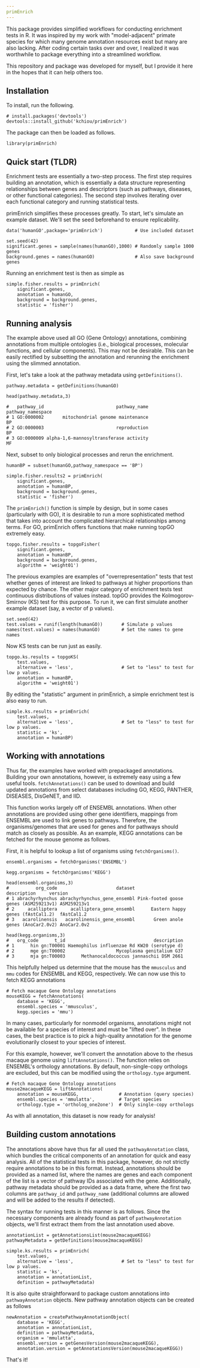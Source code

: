 ```yaml
---
primEnrich
---
```


This package provides simplified workflows for conducting enrichment tests in R. It was inspired by my work with "model-adjacent" primate species for which many genome annotation resources exist but many are also lacking. After coding certain tasks over and over, I realized it was worthwhile to package everything into a streamlined workflow.

This repository and package was developed for myself, but I provide it here in the hopes that it can help others too.

## Installation

To install, run the following.

```
# install.packages('devtools')
devtools::install_github('kchiou/primEnrich')
```

The package can then be loaded as follows.

```
library(primEnrich)
```

## Quick start (TLDR)

Enrichment tests are essentially a two-step process. The first step requires building an annotation, which is essentially a data structure representing relationships between genes and descriptors (such as pathways, diseases, or other functional categories). The second step involves iterating over each functional category and running statistical tests.

primEnrich simplifies these processes greatly. To start, let's simulate an example dataset. We'll set the seed beforehand to ensure replicability.

```
data('humanGO',package='primEnrich')            # Use included dataset

set.seed(42)
significant.genes = sample(names(humanGO),1000) # Randomly sample 1000 genes
background.genes = names(humanGO)               # Also save background genes
```

Running an enrichment test is then as simple as

```
simple.fisher.results = primEnrich(
	significant.genes,
	annotation = humanGO,
	background = background.genes,
	statistic = 'fisher')
```

## Running analysis

The example above used all GO (Gene Ontology) annotations, combining annotations from multiple ontologies (i.e., biological processes, molecular functions, and cellular components). This may not be desirable. This can be easily rectified by subsetting the annotation and rerunning the enrichment using the slimmed annotation.

First, let's take a look at the pathway metadata using `getDefinitions()`.

```
pathway.metadata = getDefinitions(humanGO)

head(pathway.metadata,3)

#   pathway_id                           pathway_name pathway_namespace
# 1 GO:0000002       mitochondrial genome maintenance                BP
# 2 GO:0000003                           reproduction                BP
# 3 GO:0000009 alpha-1,6-mannosyltransferase activity                MF
```

Next, subset to only biological processes and rerun the enrichment.

```
humanBP = subset(humanGO,pathway_namespace == 'BP')

simple.fisher.results2 = primEnrich(
	significant.genes,
	annotation = humanBP,
	background = background.genes,
	statistic = 'fisher')
```

The `primEnrich()` function is simple by design, but in some cases (particularly with GO), it is desirable to run a more sophisticated method that takes into account the complicated hierarchical relationships among terms. For GO, primEnrich offers functions that make running topGO extremely easy.

```
topgo.fisher.results = topgoFisher(
	significant.genes,
	annotation = humanBP,
	background = background.genes,
	algorithm = 'weight01')
```

The previous examples are examples of "overrepresentation" tests that test whether genes of interest are linked to pathways at higher proportions than expected by chance. The other major category of enrichment tests test continuous distributions of values instead. topGO provides the Kolmogorov-Smirnov (KS) test for this purpose. To run it, we can first simulate another example dataset (say, a vector of p values).

```
set.seed(42)
test.values = runif(length(humanGO))       # Simulate p values
names(test.values) = names(humanGO)        # Set the names to gene names
```

Now KS tests can be run just as easily.

```
topgo.ks.results = topgoKS(
	test.values,
	alternative = 'less',                  # Set to "less" to test for low p values. 
	annotation = humanBP,
	algorithm = 'weight01')
```

By editing the "statistic" argument in primEnrich, a simple enrichment test is also easy to run.

```
simple.ks.results = primEnrich(
	test.values,
	alternative = 'less',                  # Set to "less" to test for low p values.
	statistic = 'ks',
	annotation = humanBP)
```

## Working with annotations

Thus far, the examples have worked with prepackaged annotations. Building your own annotations, however, is extremely easy using a few useful tools. `fetchAnnotations()` can be used to download and build updated annotations from select databases including GO, KEGG, PANTHER, DISEASES, DisGeNET, and IID.

This function works largely off of ENSEMBL annotations. When other annotations are provided using other gene identifiers, mappings from ENSEMBL are used to link genes to pathways. Therefore, the organisms/genomes that are used for genes and for pathways should match as closely as possible. As an example, KEGG annotations can be fetched for the mouse genome as follows.

First, it is helpful to lookup a list of organisms using `fetchOrganisms()`.

```
ensembl.organisms = fetchOrganisms('ENSEMBL')

kegg.organisms = fetchOrganisms('KEGG')

head(ensembl.organisms,3)
#          org_code                      dataset                           description     version
# 1 abrachyrhynchus abrachyrhynchus_gene_ensembl Pink-footed goose genes (ASM259213v1) ASM259213v1
# 2     acalliptera     acalliptera_gene_ensembl      Eastern happy genes (fAstCal1.2)  fAstCal1.2
# 3   acarolinensis   acarolinensis_gene_ensembl       Green anole genes (AnoCar2.0v2) AnoCar2.0v2

head(kegg.organisms,3)
#   org_code      t_id                                 description
# 1      hin gn:T00001 Haemophilus influenzae Rd KW20 (serotype d)
# 2      mge gn:T00002                   Mycoplasma genitalium G37
# 3      mja gn:T00003      Methanocaldococcus jannaschii DSM 2661
```

This helpfully helped us determine that the mouse has the `mmusculus` and `mmu` codes for ENSEMBL and KEGG, respectively. We can now use this to fetch KEGG annotations

```
# Fetch macaque Gene Ontology annotations
mouseKEGG = fetchAnnotations(
	database = 'KEGG',
	ensembl.species = 'mmusculus',
	kegg.species = 'mmu')
```

In many cases, particularly for nonmodel organisms, annotations might not be available for a species of interest and must be "lifted over". In these cases, the best practice is to pick a high-quality annotation for the genome evolutionarily closest to your species of interest.

For this example, however, we'll convert the annotation above to the rhesus macaque genome using `liftAnnotations()`. The function relies on ENSEMBL's orthology annotations. By default, non-single-copy orthologs are excluded, but this can be modified using the `orthology.type` argument.

```
# Fetch macaque Gene Ontology annotations
mouse2macaqueKEGG = liftAnnotations(
	annotation = mouseKEGG,               # Annotation (query species)
	ensembl.species = 'mmulatta',         # Target species
	orthology.type = 'ortholog_one2one')  # Only single-copy orthologs
```

As with all annotation, this dataset is now ready for analysis!

## Building custom annotations

The annotations above have thus far all used the `pathwayAnnotation` class, which bundles the critical components of an annotation for quick and easy analysis. All of the statistical tests in this package, however, do not strictly require annotations to be in this format. Instead, annotations should be provided as a named list, where the names are genes and each component of the list is a vector of pathway IDs associated with the gene. Additionally, pathway metadata should be provided as a data frame, where the first two columns are `pathway_id` and `pathway_name` (additional columns are allowed and will be added to the results if detected).

The syntax for running tests in this manner is as follows. Since the necessary components are already found as part of `pathwayAnnotation` objects, we'll first extract them from the last annotation used above.

```
annotationList = getAnnotationsList(mouse2macaqueKEGG)
pathwayMetadata = getDefinitions(mouse2macaqueKEGG)

simple.ks.results = primEnrich(
	test.values,
	alternative = 'less',                  # Set to "less" to test for low p values.
	statistic = 'ks',
	annotation = annotationList,
	definition = pathwayMetadata)
```

It is also quite straightforward to package custom annotations into `pathwayAnnotation` objects. New pathway annotation objects can be created as follows

```
newAnnotation = createPathwayAnnotationObject(
	database = 'KEGG',
	annotation = annotationList,
	definition = pathwayMetadata,
	organism = 'mmulatta',
	ensembl.version = getGenesVersion(mouse2macaqueKEGG),
	annotation.version = getAnnotationsVersion(mouse2macaqueKEGG))
```

That's it!